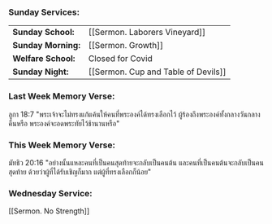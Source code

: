 ### Sunday Services:
|                     |                                     |
|:------------------- |:----------------------------------- |
| **Sunday School:**  | [[Sermon. Laborers Vineyard]]       |
| **Sunday Morning:** | [[Sermon. Growth]]                  |
| **Welfare School:** | Closed for Covid                    |
| **Sunday Night:**   | [[Sermon. Cup and Table of Devils]] |
### Last Week Memory Verse:
ลูกา 18:7 "พระเจ้าจะไม่ทรงแก้แค้นให้คนที่พระองค์ได้ทรงเลือกไว้ ผู้ร้องถึงพระองค์ทั้งกลางวันกลางคืนหรือ พระองค์จะอดพระทัยไว้ช้านานหรือ"
### This Week Memory Verse:
มัทธิว 20:16 "อย่างนั้นแหละคนที่เป็นคนสุดท้ายจะกลับเป็นคนต้น และคนที่เป็นคนต้นจะกลับเป็นคนสุดท้าย ด้วยว่าผู้ที่ได้รับเชิญก็มาก แต่ผู้ที่ทรงเลือกก็น้อย"
### Wednesday Service:
[[Sermon. No Strength]]